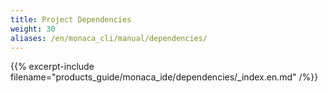 ```yaml
---
title: Project Dependencies
weight: 30
aliases: /en/monaca_cli/manual/dependencies/
---
```


{{% excerpt-include filename="products_guide/monaca_ide/dependencies/_index.en.md" /%}}

